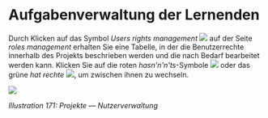 # Aufgabenverwaltung der Lernenden

Durch Klicken auf das Symbol _Users rights management_ ![](../../.gitbook/assets/graphics317.png) auf der Seite _roles management_ erhalten Sie eine Tabelle, in der die Benutzerrechte innerhalb des Projekts beschrieben werden und die nach Bedarf bearbeitet werden kann. Klicken Sie auf die roten _hasn'n'n'ts_-Symbole ![](../../.gitbook/assets/graphics319.gif) oder das grüne _hat rechte_ ![](../../.gitbook/assets/graphics321.gif), um zwischen ihnen zu wechseln.

![](../../.gitbook/assets/graphics318.png)

_Illustration 171: Projekte — Nutzerverwaltung_